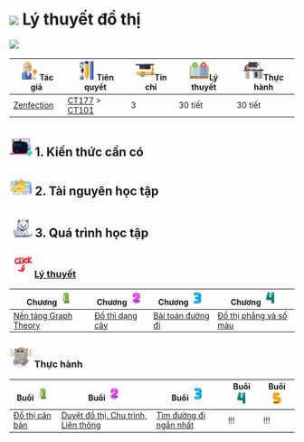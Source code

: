 # <img src="/images/docs/HP/CT175.png" width="50"> Lý thuyết đồ thị

<img src="https://readme-typing-svg.herokuapp.com?font=tahoma&lines=B%E1%BA%A3ng+sau+tham+kh%E1%BA%A3o+c%E1%BB%A7a+CTU">

| <img src="https://raw.githubusercontent.com/Zenfection/Image/master/2021/07/31-17-12-38-Professor%20Male.png" title="" alt="Professor Male.png" width="35">Tác giả | <img title="" src="https://raw.githubusercontent.com/Zenfection/Image/master/2021/07/31-17-08-42-Learning%20Tools.png" alt="Learning Tools.png" width="35">Tiên quyết | <img src="https://raw.githubusercontent.com/Zenfection/Image/master/2021/07/31-17-13-24-Degree.png" title="" alt="Degree.png" width="35">Tín chỉ | <img src="https://raw.githubusercontent.com/Zenfection/Image/master/2021/07/31-17-10-10-Rage%20Room%20Rules.png" title="" alt="Rage Room Rules.png" width="35">Lý thuyết | <img src="https://raw.githubusercontent.com/Zenfection/Image/master/2021/07/31-17-11-54-Student%20Desk.png" title="" alt="Student Desk.png" width="35">Thực hành |
| ------------------------------------------------------------------------------------------------------------------------------------------------------------------ | --------------------------------------------------------------------------------------------------------------------------------------------------------------------- | ------------------------------------------------------------------------------------------------------------------------------------------------ | ------------------------------------------------------------------------------------------------------------------------------------------------------------------------ | ---------------------------------------------------------------------------------------------------------------------------------------------------------------- |
| [Zenfection](http://facebook.com/zenfection)                                                                                                                       | [CT177](/cosonganh/CT177-Cau_truc_du_lieu/) > [CT101](/nhapmon/CT101-Lap_trinh_can_ban_a/)                                                                                                                                                               | 3                                                                                                                                                | 30 tiết                                                                                                                                                                       | 30 tiết                                                                                                                                                               |

## <img src="https://raw.githubusercontent.com/Zenfection/Image/master/2021/08/02-21-26-29-tenor.gif" width="40"> 1. Kiến thức cần có



## <img src="https://raw.githubusercontent.com/Zenfection/Image/master/2021/08/02-21-24-49-tenor.gif" width="40"> 2. Tài nguyên học tập

## <img src="https://raw.githubusercontent.com/Zenfection/Image/master/2021/08/02-21-41-35-tenor.gif" width="40"> 3. Quá trình học tập
 
### <img src="https://raw.githubusercontent.com/Zenfection/Image/master/2021/08/02-22-18-48-tenor.gif" width="40"> [Lý thuyết](/cosonganh/CT175-Ly_thuyet_do_thi/Tailieu/1.md)

| Chương <img src="https://raw.githubusercontent.com/Zenfection/Image/master/2021/10/08-14-42-05-icons8-1_cute.png" width="25">              | Chương <img src="https://raw.githubusercontent.com/Zenfection/Image/master/2021/10/08-14-42-09-icons8-2_cute.png" width="25">      | Chương <img src="https://raw.githubusercontent.com/Zenfection/Image/master/2021/10/08-14-42-15-icons8-3_cute.png" width="25">      | Chương <img src="https://raw.githubusercontent.com/Zenfection/Image/master/2021/10/08-14-42-19-icons8-4_cute.png" width="25">             |
| --------------------- | --------------- | ----------------- | ---------------------- |
| [Nền tảng Graph Theory](/cosonganh/CT175-Ly_thuyet_do_thi/Tailieu/1.md) | [Đồ thì dạng cây](/cosonganh/CT175-Ly_thuyet_do_thi/Tailieu/8.md) | [Bài toán đường đi](/cosonganh/CT175-Ly_thuyet_do_thi/Tailieu/10.md) | [Đồ thị phẳng và số màu](/cosonganh/CT175-Ly_thuyet_do_thi/Tailieu/15.md) |



### <img src="https://raw.githubusercontent.com/Zenfection/Image/master/2021/10/12-16-35-26-blukittie-blu.gif" width="40"> Thực hành
 
| Buổi <img src="https://raw.githubusercontent.com/Zenfection/Image/master/2021/10/08-14-42-05-icons8-1_cute.png" width="25">         | Buổi <img src="https://raw.githubusercontent.com/Zenfection/Image/master/2021/10/08-14-42-09-icons8-2_cute.png" width="25">                             | Buổi <img src="https://raw.githubusercontent.com/Zenfection/Image/master/2021/10/08-14-42-15-icons8-3_cute.png" width="25">               | Buổi <img src="https://raw.githubusercontent.com/Zenfection/Image/master/2021/10/08-14-42-19-icons8-4_cute.png" width="25"> | Buổi <img src="https://raw.githubusercontent.com/Zenfection/Image/master/2021/10/08-14-42-25-icons8-5_cute.png" width="25"> |
| -------------- | ----------------------------------- | ---------------------- | ------ | ------ |
| [Đồ thị căn bản](/cosonganh/CT175-Ly_thuyet_do_thi/Thuchanh/1.md) | [Duyệt đồ thị, Chu trình, Liên thông](/cosonganh/CT175-Ly_thuyet_do_thi/Thuchanh/2.md) | [Tìm đường đi ngắn nhất](/cosonganh/CT175-Ly_thuyet_do_thi/Thuchanh/3.md) | !!!    | !!!    |

 
<comment/> 
 